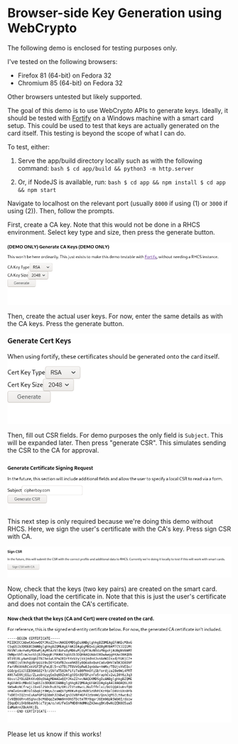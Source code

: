 # Browser-side Key Generation using WebCrypto

The following demo is enclosed for testing purposes only.

I've tested on the following browsers:

 - Firefox 81 (64-bit) on Fedora 32
 - Chromium 85 (64-bit) on Fedora 32

Other browsers untested but likely supported.


The goal of this demo is to use WebCrypto APIs to generate keys. Ideally,
it should be tested with [Fortify](https://fortifyapp.com/) on a Windows
machine with a smart card setup. This could be used to test that keys are
actually generated on the card itself. This testing is beyond the scope of
what I can do.


To test, either:

  1. Serve the app/build directory locally such as with the following command:
    ```bash
    $ cd app/build && python3 -m http.server
    ```

  2. Or, if NodeJS is available, run:
    ```bash
    $ cd app && npm install
    $ cd app && npm start
    ```

Navigate to localhost on the relevant port (usually `8000` if using (1) or
`3000` if using (2)). Then, follow the prompts.

First, create a CA key. Note that this would not be done in a RHCS
environment. Select key type and size, then press the generate button.

![Step One](step-1.png)

Then, create the actual user keys. For now, enter the same details as with
the CA keys. Press the generate button.

![Step Two](step-2.png)

Then, fill out CSR fields. For demo purposes the only field is `Subject`.
This will be expanded later. Then press "generate CSR". This simulates
sending the CSR to the CA for approval.

![Step Three](step-3.png)

This next step is only required because we're doing this demo without
RHCS. Here, we sign the user's certificate with the CA's key. Press
sign CSR with CA.

![Step Four](step-4.png)

Now, check that the keys (two key pairs) are created on the smart card.
Optionally, load the certificate in. Note that this is just the user's
certificate and does not contain the CA's certificate.

![Step Five](step-5.png)


Please let us know if this works!
